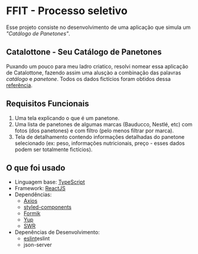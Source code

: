 # FFIT - Processo seletivo

Esse projeto consiste no desenvolvimento de uma aplicação que simula um _"Catálogo de Panetones"_.

## Catalottone - Seu Catálogo de Panetones

Puxando um pouco para meu ladro criatico, resolvi nomear essa aplicação de Catalottone, fazendo assim uma alusçào a combinação das palavras _catálogo_ e _panetone_. Todos os dados fictícios foram obtidos dessa [referência](https://www.huffpostbrasil.com/entry/os-melhores-panettones-natal_br_5dfd0382e4b05b08bab4fd7b).

## Requisitos Funcionais

1. Uma tela explicando o que é um panetone.
2. Uma lista de panetones de algumas marcas (Bauducco, Nestlé, etc) com fotos (dos panetones) e com filtro (pelo menos filtrar por marca).
3. Tela de detalhamento contendo informações detalhadas do panetone selecionado (ex: peso, informações nutricionais, preço - esses dados podem ser totalmente fictícios).

## O que foi usado

- Linguagem base: [TypeScript](https://www.typescriptlang.org/)
- Framework: [ReactJS](https://reactjs.org/)
- Dependências:
  - [Axios](https://github.com/axios/axios)
  - [styled-components](https://styled-components.com/)
  - [Formik](https://formik.org/docs/overview)
  - [Yup](https://github.com/jquense/yup)
  - [SWR](https://swr.vercel.app/)
- Depenências de Desenvolvimento:
  - [eslint](https://eslint.org/)eslint
  - json-server
